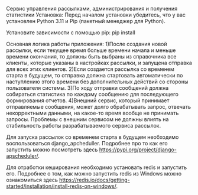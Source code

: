 Сервис управления рассылками, администрирования и получения статистики
Установка: Перед началом установки убедитесь, что у вас установлен Python 3.11 и Pip (пакетный менеджер для Python).

Установите зависимости с помощью pip: pip install

Основная логика работы приложения:
1)После создания новой рассылки, если текущее время больше времени начала и меньше времени окончания, то должны быть выбраны из справочника все клиенты, которые указаны в настройках рассылки, и запущена отправка для всех этих клиентов.
2)Если создается рассылка со временем старта в будущем, то отправка должна стартовать автоматически по наступлению этого времени без дополнительных действий со стороны пользователя системы.
3)По ходу отправки сообщений должна собираться статистика по каждому сообщению для последующего формирования отчетов.
4)Внешний сервис, который принимает отправляемые сообщения, может долго обрабатывать запрос, отвечать некорректными данными, на какое-то время вообще не принимать запросы.  Проблемы с внешним сервисом не должны влиять на стабильность работы разрабатываемого сервиса рассылок.

Для запуска рассылок со временем старта в будущем необходимо воспользоваться django_apcheduller. Подробнее про то как его запустить можно посмотреть здесь https://pypi.org/project/django-apscheduler/.

Для отработки кеширования необходимо установать redis и запустить его. Подробнее о том, как можно запустить redis из Windows можно ознакомиться здесь https://redis.io/docs/getting-started/installation/install-redis-on-windows/.
